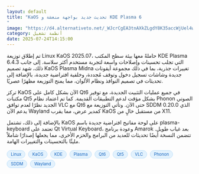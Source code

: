 ```yaml
---
layout: default
title: "KaOS تحديث جديد بواجهة منعشة و KDE Plasma 6
"
image: "https://d4.alternativeto.net/_WJcrCgEA3tnAXkZLgdY8K35accWjUel4wbtbUGYn-k/rs:fill:1520:760:0/g:ce:0:0/YWJzOi8vZGlzdC9jb250ZW50LzE3NTMzMDgxNzg3MDYucG5n.png"
category: أنظمة تشغيل
date: 2025-07-24T14:15:00
---
```


تم إطلاق توزيعة Linux KaOS 2025.07، حاملةً معها بيئة سطح المكتب KDE Plasma 6.4.3 التي تجلب تحسينات وإصلاحات واسعة لتجربة مستخدم أكثر سلاسة. إلى جانب ذلك، شهد تصميم KaOS Plasma Midna تغييرات جذرية، بما في ذلك مجموعة أيقونات جديدة وشاشات تسجيل دخول وتوقف مُجددة، وخلفية افتراضية جديدة، بالإضافة إلى تحديثات في تصميم النوافذ ونظام الألوان، مما يمنح التوزيعة مظهرًا عصريًا.

تركز KaOS الآن بشكل كامل على Qt6 في جميع عمليات التثبيت الجديدة، مع توفير مكتبات Qt5 بشكل مؤقت لدعم التطبيقات القديمة. كما تم اعتماد نظام Phonon الصوتي الجديد نظرًا لعدم توافق VLC مع Qt6 حتى الآن. وتأتي التوزيعة مع SDDM 0.20.0 الذي يدعم الآن Wayland كمدير عرض، مما يقرب KaOS من مستقبل خالٍ من X11.

بالإضافة إلى ذلك، تشتمل KaOS على لوحة مفاتيح افتراضية جديدة باسم plasma-keyboard تعتمد على Qt Virtual Keyboard، وعودة برنامج Amarok بعد غياب طويل. تتضمن النسخة أيضًا تحديثات للعديد من البرامج والحزم الأخرى، مما يجعلها إصدارًا شاملاً مليئًا بالتحسينات والتغييرات الهامة.

<div style="margin-top:2px; margin-bottom:2px;"><a href="https://bidjadraft.github.io/?query=Linux" style="background:#e3f2fd; color:#1565c0; font-size:80%; border-radius:12px; padding:3px 10px; margin:2px 4px 2px 0; display:inline-block; border:1px solid #bbdefb; text-decoration:none;">Linux</a> <a href="https://bidjadraft.github.io/?query=KaOS" style="background:#e3f2fd; color:#1565c0; font-size:80%; border-radius:12px; padding:3px 10px; margin:2px 4px 2px 0; display:inline-block; border:1px solid #bbdefb; text-decoration:none;">KaOS</a> <a href="https://bidjadraft.github.io/?query=KDE" style="background:#e3f2fd; color:#1565c0; font-size:80%; border-radius:12px; padding:3px 10px; margin:2px 4px 2px 0; display:inline-block; border:1px solid #bbdefb; text-decoration:none;">KDE</a> <a href="https://bidjadraft.github.io/?query=Plasma" style="background:#e3f2fd; color:#1565c0; font-size:80%; border-radius:12px; padding:3px 10px; margin:2px 4px 2px 0; display:inline-block; border:1px solid #bbdefb; text-decoration:none;">Plasma</a> <a href="https://bidjadraft.github.io/?query=Qt6" style="background:#e3f2fd; color:#1565c0; font-size:80%; border-radius:12px; padding:3px 10px; margin:2px 4px 2px 0; display:inline-block; border:1px solid #bbdefb; text-decoration:none;">Qt6</a> <a href="https://bidjadraft.github.io/?query=Qt5" style="background:#e3f2fd; color:#1565c0; font-size:80%; border-radius:12px; padding:3px 10px; margin:2px 4px 2px 0; display:inline-block; border:1px solid #bbdefb; text-decoration:none;">Qt5</a> <a href="https://bidjadraft.github.io/?query=VLC" style="background:#e3f2fd; color:#1565c0; font-size:80%; border-radius:12px; padding:3px 10px; margin:2px 4px 2px 0; display:inline-block; border:1px solid #bbdefb; text-decoration:none;">VLC</a> <a href="https://bidjadraft.github.io/?query=Phonon" style="background:#e3f2fd; color:#1565c0; font-size:80%; border-radius:12px; padding:3px 10px; margin:2px 4px 2px 0; display:inline-block; border:1px solid #bbdefb; text-decoration:none;">Phonon</a> <a href="https://bidjadraft.github.io/?query=SDDM" style="background:#e3f2fd; color:#1565c0; font-size:80%; border-radius:12px; padding:3px 10px; margin:2px 4px 2px 0; display:inline-block; border:1px solid #bbdefb; text-decoration:none;">SDDM</a> <a href="https://bidjadraft.github.io/?query=Wayland" style="background:#e3f2fd; color:#1565c0; font-size:80%; border-radius:12px; padding:3px 10px; margin:2px 4px 2px 0; display:inline-block; border:1px solid #bbdefb; text-decoration:none;">Wayland</a></div><br><br>
